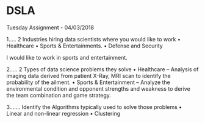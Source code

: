 # DSLA
Tuesday Assignment - 04/03/2018

1.....
2 Industries hiring data scientists where you would like to work
•	Healthcare
•	Sports & Entertainments.
•	Defense and Security 

I would like to work in sports and entertainment.

2.....
2 Types of data science problems they solve
•	Healthcare – Analysis of imaging data derived from patient X-Ray, MRI scan to identify the probability of the ailment.
•	Sports & Entertainment – Analyze the environmental condition and opponent strengths and weakness to derive the team combination and game strategy. 

3.......
Identify the Algorithms typically used to solve those problems
•	Linear and non-linear regression
•	Clustering
